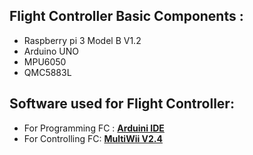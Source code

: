 ## Flight Controller Basic Components :
* Raspberry pi 3 Model B V1.2
* Arduino UNO
* MPU6050
* QMC5883L

## Software used for Flight Controller:
* For Programming FC : [**Arduini IDE**](https://www.arduino.cc/en/software)
* For Controlling FC: [**MultiWii V2.4**](http://www.multiwii.com/)